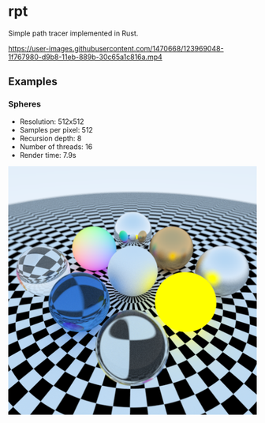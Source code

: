 # rpt

Simple path tracer implemented in Rust.

https://user-images.githubusercontent.com/1470668/123969048-1f767980-d9b8-11eb-889b-30c65a1c816a.mp4

## Examples

### Spheres

- Resolution: 512x512
- Samples per pixel: 512
- Recursion depth: 8
- Number of threads: 16
- Render time: 7.9s

![Screenshot 1](./screenshot1.png)
